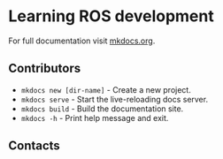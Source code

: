 # Learning ROS development

For full documentation visit [mkdocs.org](https://www.mkdocs.org).

## Contributors

* `mkdocs new [dir-name]` - Create a new project.
* `mkdocs serve` - Start the live-reloading docs server.
* `mkdocs build` - Build the documentation site.
* `mkdocs -h` - Print help message and exit.

## Contacts
